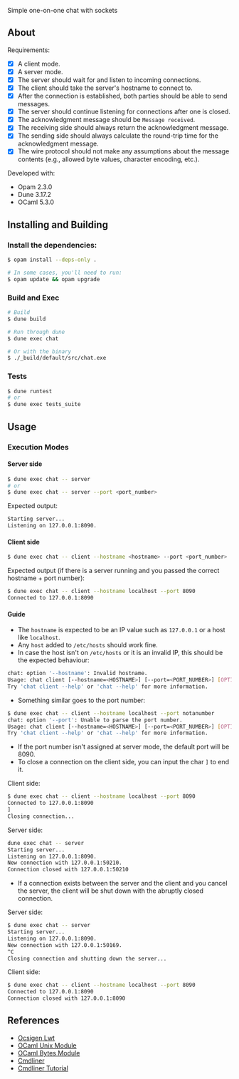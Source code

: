 Simple one-on-one chat with sockets
## About 

Requirements:
- [x] A client mode.
- [x] A server mode.
- [x] The server should wait for and listen to incoming connections.
- [x] The client should take the server's hostname to connect to.
- [x] After the connection is established, both parties should be able to send messages.
- [x] The server should continue listening for connections after one is closed.
- [x] The acknowledgment message should be `Message received`.
- [x] The receiving side should always return the acknowledgment message.
- [x] The sending side should always calculate the round-trip time for the acknowledgment message.
- [x] The wire protocol should not make any assumptions about the message contents (e.g., allowed byte values, character encoding, etc.).

Developed with:
- Opam 2.3.0
- Dune 3.17.2
- OCaml 5.3.0

## Installing and Building

### Install the dependencies:
```bash
$ opam install --deps-only .

# In some cases, you'll need to run:
$ opam update && opam upgrade
```

### Build and Exec
```bash
# Build
$ dune build

# Run through dune
$ dune exec chat

# Or with the binary
$ ./_build/default/src/chat.exe
```

### Tests
```bash
$ dune runtest
# or
$ dune exec tests_suite
```

## Usage
### Execution Modes 

#### Server side 
```bash
$ dune exec chat -- server
# or
$ dune exec chat -- server --port <port_number>
```
Expected output:

```bash
Starting server...
Listening on 127.0.0.1:8090.
```

#### Client side 
```bash
$ dune exec chat -- client --hostname <hostname> --port <port_number>
```
Expected output (if there is a server running and you passed the correct hostname + port number):

```bash
$ dune exec chat -- client --hostname localhost --port 8090
Connected to 127.0.0.1:8090
```

#### Guide
* The `hostname` is expected to be an IP value such as `127.0.0.1` or a host like `localhost`.
* Any `host` added to `/etc/hosts` should work fine.
* In case the host isn't on `/etc/hosts` or it is an invalid IP, this should be the expected behaviour:
```bash
chat: option '--hostname': Invalid hostname.
Usage: chat client [--hostname=<HOSTNAME>] [--port=<PORT_NUMBER>] [OPTION]…
Try 'chat client --help' or 'chat --help' for more information.
```
* Something similar goes to the port number:
```bash
$ dune exec chat -- client --hostname localhost --port notanumber
chat: option '--port': Unable to parse the port number.
Usage: chat client [--hostname=<HOSTNAME>] [--port=<PORT_NUMBER>] [OPTION]…
Try 'chat client --help' or 'chat --help' for more information.
```
* If the port number isn't assigned at server mode, the default port will be 8090.
* To close a connection on the client side, you can input the char `]` to end it.

Client side:
```bash
$ dune exec chat -- client --hostname localhost --port 8090
Connected to 127.0.0.1:8090
]
Closing connection...
```

Server side:
```bash
dune exec chat -- server
Starting server...
Listening on 127.0.0.1:8090.
New connection with 127.0.0.1:50210.
Connection closed with 127.0.0.1:50210
```

* If a connection exists between the server and the client and you cancel the server, the client will be shut down with the abruptly closed connection.

Server side:
```bash
$ dune exec chat -- server
Starting server...
Listening on 127.0.0.1:8090.
New connection with 127.0.0.1:50169.
^C
Closing connection and shutting down the server...
```

Client side:
```bash
$ dune exec chat -- client --hostname localhost --port 8090
Connected to 127.0.0.1:8090
Connection closed with 127.0.0.1:8090
```

## References 
- [Ocsigen Lwt](https://ocsigen.org/lwt/latest/manual/manual)
- [OCaml Unix Module](https://ocaml.org/manual/5.3/api/Unix.html)
- [OCaml Bytes Module](https://ocaml.org/manual/5.1/api/Bytes.html)
- [Cmdliner](https://github.com/dbuenzli/cmdliner)
- [Cmdliner Tutorial](https://erratique.ch/software/cmdliner/doc/tutorial.html)
